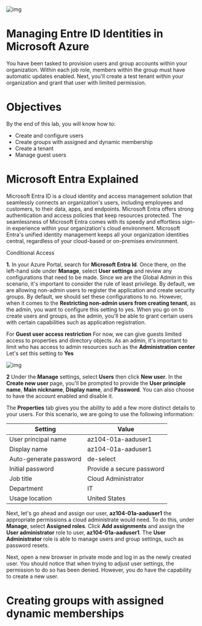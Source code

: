 ![img](https://i.imgur.com/qeoorRI.png)


# Managing Entre ID Identities in Microsoft Azure

You have been tasked to provision users and group accounts within your organization. Within each job role, members within the group must have automatic updates enabled. Next, you'll create a test tenant within your organization and grant that user with limited permission. 

# Objectives

By the end of this lab, you will know how to:
- Create and configure users
- Create groups with assigned and dynamic membership
- Create a tenant
- Manage guest users


# Microsoft Entra Explained

Microsoft Entra ID is a cloud identity and access management solution that seamlessly connects an organization's users, including employees and customers, to their data, apps, and endpoints. Microsoft Entra offers strong authentication and access policies that keep resources protected. The seamlessness of Microsoft Entra comes with its speedy and effortless sign-in experience within your organization's cloud environment. Microsoft Entra's unified identity management keeps all your organization identities central, regardless of your cloud-based or on-premises environment.  

Conditional Access

<b>1.</b> In your Azure Portal, search for <b>Microsoft Entra Id</b>. Once there, on the left-hand side under <b>Manage</b>, select <b>User settings</b> and review any configurations that need to be made. Since we are the Global Admin in this scenario, it's important to consider the rule of least privilege. By default, we are allowing non-admin users to register the application and create security groups. By default, we should set these configurations to no. However, when it comes to the <b> Restricting non-admin users from creating tenant</b>, as the admin, you want to configure this setting to yes. When you go on to create users and groups, as the admin, you'll be able to grant certain users with certain capabilities such as application registration. 

For <b>Guest user access restriction</b> For now, we can give guests limited access to properties and directory objects. 
As an admin, it's important to limit who has access to admin resources such as the <b>Administration center</b> Let's set this setting to <b>Yes</b>

![img](https://i.imgur.com/iZnHNhc.png)

<B>2</B> Under the <b>Manage</b> settings, select <b>Users</b> then click <b>New user</b>. In the <b>Create new user</b> page, you'll be prompted to provide the <b>User principle name</b>, <b>Main nickname</b>, <b>Display name</b>, and <b>Password</b>. You can also choose to have the account enabled and disable it. 

The <b>Properties</b> tab gives you the ability to add a few more distinct details to your users. For this scenario, we are going to use the following information:

| Setting                   | Value
| ------------------------ | -----
| User principal name          | az104-01a-aaduser1
| Display name                   | az104-01a-aaduser1
| Auto-generate password           | de-select
| Initial password         | 	Provide a secure password
| Job title | Cloud Administrator
| Department | IT
| Usage location | 	United States

Next, let's go ahead and assign our user, <b>az104-01a-aaduser1</b> the appropriate permissions a cloud administrate would need. To do this, under <b>Manage</b>, select <b>Assigned roles</b>. Click <b>Add assignments</b> and assign the <b>User administrator</b> role to user, <b>az104-01a-aaduser1</b>. The <b>User Administrator</b> role is able to manage users and group settings, such as password resets. 

Next, open a new browser in private mode and log in as the newly created user. You should notice that when trying to adjust user settings, the permission to do so has been denied. However, you do have the capability to create a new user. 

# Creating groups with assigned dynamic memberships
